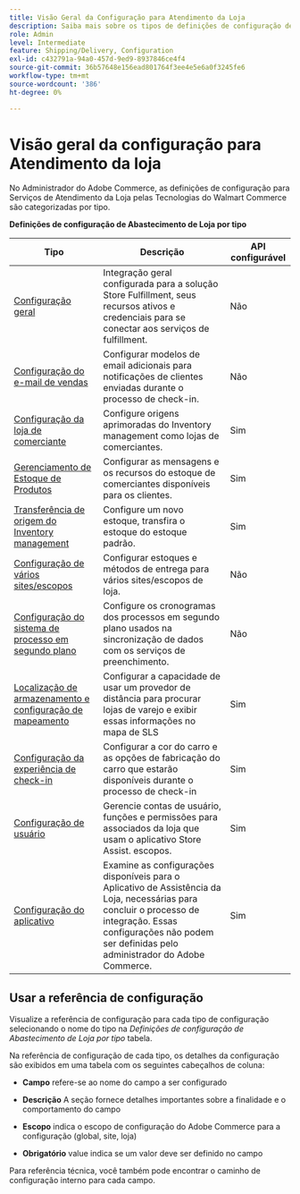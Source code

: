 ```yaml
---
title: Visão Geral da Configuração para Atendimento da Loja
description: Saiba mais sobre os tipos de definições de configuração de Administrador disponíveis para personalizar os recursos de preenchimento estendido fornecidos pela solução Store Fulfillment e forneça um link para as instruções de conclusão da configuração.
role: Admin
level: Intermediate
feature: Shipping/Delivery, Configuration
exl-id: c432791a-94a0-457d-9ed9-8937846ce4f4
source-git-commit: 36b57648e156ead801764f3ee4e5e6a0f3245fe6
workflow-type: tm+mt
source-wordcount: '386'
ht-degree: 0%

---
```


# Visão geral da configuração para Atendimento da loja

No Administrador do Adobe Commerce, as definições de configuração para Serviços de Atendimento da Loja pelas Tecnologias do Walmart Commerce são categorizadas por tipo.

**Definições de configuração de Abastecimento de Loja por tipo**

| **Tipo** | **Descrição** | **API configurável** |
|--------------------------------------------------------------------------|--------------------------------------------------------------------------------------------------------------------------------------------------------------------------|----------------------|
| [Configuração geral](enable-general.md) | Integração geral configurada para a solução Store Fulfillment, seus recursos ativos e credenciais para se conectar aos serviços de fulfillment. | Não |
| [Configuração do e-mail de vendas](sales-emails.md) | Configurar modelos de email adicionais para notificações de clientes enviadas durante o processo de check-in. | Não |
| [Configuração da loja de comerciante](merchant-store-configuration.md) | Configure origens aprimoradas do Inventory management como lojas de comerciantes. | Sim |
| [Gerenciamento de Estoque de Produtos](product-stock.md) | Configurar as mensagens e os recursos do estoque de comerciantes disponíveis para os clientes. | Sim |
| [Transferência de origem do Inventory management](inventory-stock-transfer.md) | Configure um novo estoque, transfira o estoque do estoque padrão. | Sim |
| [Configuração de vários sites/escopos](multi-site-and-scope-config.md) | Configurar estoques e métodos de entrega para vários sites/escopos de loja. | Não |
| [Configuração do sistema de processo em segundo plano](background-processes.md) | Configure os cronogramas dos processos em segundo plano usados na sincronização de dados com os serviços de preenchimento. | Não |
| [Localização de armazenamento e configuração de mapeamento](store-location-map-provider-setup.md) | Configurar a capacidade de usar um provedor de distância para procurar lojas de varejo e exibir essas informações no mapa de SLS | Sim |
| [Configuração da experiência de check-in](check-in-experience-setup.md) | Configurar a cor do carro e as opções de fabricação do carro que estarão disponíveis durante o processo de check-in | Sim |
| [Configuração de usuário](user-setup.md) | Gerencie contas de usuário, funções e permissões para associados da loja que usam o aplicativo Store Assist. escopos. | Sim |
| [Configuração do aplicativo](app-setup.md) | Examine as configurações disponíveis para o Aplicativo de Assistência da Loja, necessárias para concluir o processo de integração. Essas configurações não podem ser definidas pelo administrador do Adobe Commerce. | Sim |

## Usar a referência de configuração

Visualize a referência de configuração para cada tipo de configuração selecionando o nome do tipo na _Definições de configuração de Abastecimento de Loja por tipo_ tabela.

Na referência de configuração de cada tipo, os detalhes da configuração são exibidos em uma tabela com os seguintes cabeçalhos de coluna:

- **Campo** refere-se ao nome do campo a ser configurado

- **Descrição** A seção fornece detalhes importantes sobre a finalidade e o comportamento do campo

- **Escopo** indica o escopo de configuração do Adobe Commerce para a configuração (global, site, loja)

- **Obrigatório** value indica se um valor deve ser definido no campo

Para referência técnica, você também pode encontrar o caminho de configuração interno para cada campo.
